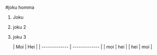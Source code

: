 #joku homma

1. Joku
2. joku 2
3. joku 3

   | Moi  | Hei |
| ------------- | ------------- |
| moi  | hei |
| hei  | moi  |
